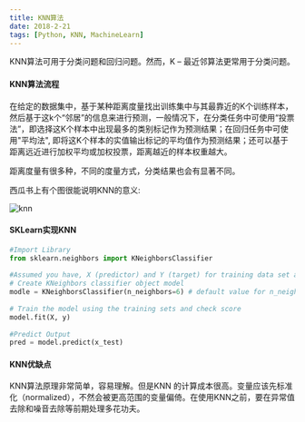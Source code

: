 ```yaml
---
title: KNN算法
date: 2018-2-21
tags: [Python, KNN, MachineLearn]
---
```


KNN算法可用于分类问题和回归问题。然而，K – 最近邻算法更常用于分类问题。

#### KNN算法流程

在给定的数据集中，基于某种距离度量找出训练集中与其最靠近的K个训练样本，然后基于这k个“邻居”的信息来进行预测，一般情况下，在分类任务中可使用“投票法”，即选择这K个样本中出现最多的类别标记作为预测结果；在回归任务中可使用"平均法", 即将这K个样本的实值输出标记的平均值作为预测结果；还可以基于距离远近进行加权平均或加权投票，距离越近的样本权重越大。

<!-- more -->

距离度量有很多种，不同的度量方式，分类结果也会有显著不同。

西瓜书上有个图很能说明KNN的意义:

![knn](http://image-1252432001.coscd.myqcloud.com/knn.jpg)

#### SKLearn实现KNN

```python
#Import Library
from sklearn.neighbors import KNeighborsClassifier
 
#Assumed you have, X (predictor) and Y (target) for training data set and x_test(predictor) of test_dataset
# Create KNeighbors classifier object model
modle = KNeighborsClassifier(n_neighbors=6) # default value for n_neighbors is 5
 
# Train the model using the training sets and check score
model.fit(X, y)
 
#Predict Output
pred = model.predict(x_test)
```

#### KNN优缺点

KNN算法原理非常简单，容易理解。但是KNN 的计算成本很高。变量应该先标准化（normalized），不然会被更高范围的变量偏倚。在使用KNN之前，要在异常值去除和噪音去除等前期处理多花功夫。